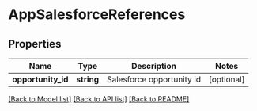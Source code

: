 # AppSalesforceReferences

## Properties
Name | Type | Description | Notes
------------ | ------------- | ------------- | -------------
**opportunity_id** | **string** | Salesforce opportunity id | [optional] 

[[Back to Model list]](../README.md#documentation-for-models) [[Back to API list]](../README.md#documentation-for-api-endpoints) [[Back to README]](../README.md)


